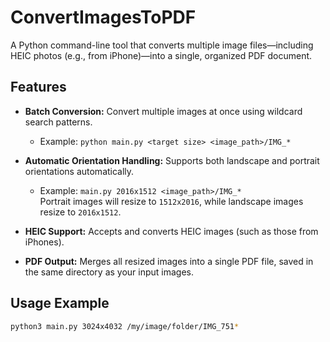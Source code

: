 # ConvertImagesToPDF

A Python command-line tool that converts multiple image files—including HEIC photos (e.g., from iPhone)—into a single, organized PDF document.

## Features

- **Batch Conversion:** Convert multiple images at once using wildcard search patterns.
  - Example: `python main.py <target size> <image_path>/IMG_*`

- **Automatic Orientation Handling:** Supports both landscape and portrait orientations automatically.  
  - Example: `main.py 2016x1512 <image_path>/IMG_*`  
    Portrait images will resize to `1512x2016`, while landscape images resize to `2016x1512`.

- **HEIC Support:** Accepts and converts HEIC images (such as those from iPhones).

- **PDF Output:** Merges all resized images into a single PDF file, saved in the same directory as your input images.

## Usage Example

```bash
python3 main.py 3024x4032 /my/image/folder/IMG_751*

